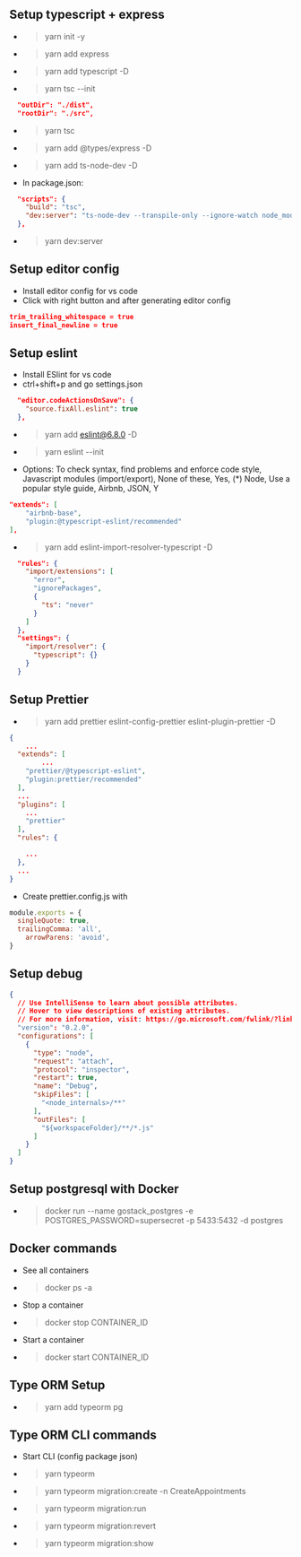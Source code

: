 ## Setup typescript + express
- > yarn init -y
- > yarn add express
- > yarn add typescript -D
- > yarn tsc --init
```json
  "outDir": "./dist",
  "rootDir": "./src",
```
- > yarn tsc
- > yarn add @types/express -D
- > yarn add ts-node-dev -D
- In package.json:
```json
  "scripts": {
    "build": "tsc",
    "dev:server": "ts-node-dev --transpile-only --ignore-watch node_modules src/server.ts"
  },
```
- > yarn dev:server

## Setup editor config
- Install editor config for vs code
- Click with right button and after generating editor config
```json
trim_trailing_whitespace = true
insert_final_newline = true
```

## Setup eslint
- Install ESlint for vs code
- ctrl+shift+p and go settings.json
```json
  "editor.codeActionsOnSave": {
    "source.fixAll.eslint": true
  },
```
- > yarn add eslint@6.8.0 -D
- > yarn eslint --init
- Options: To check syntax, find problems and enforce code style, Javascript modules (import/export), None of these, Yes, (*) Node, Use a popular style guide, Airbnb, JSON, Y
```json
"extends": [
    "airbnb-base",
    "plugin:@typescript-eslint/recommended"
],
```
- > yarn add eslint-import-resolver-typescript -D
```json
  "rules": {
    "import/extensions": [
      "error",
      "ignorePackages",
      {
        "ts": "never"
      }
    ]
  },
  "settings": {
    "import/resolver": {
      "typescript": {}
    }
  }
```

## Setup Prettier
- > yarn add prettier eslint-config-prettier eslint-plugin-prettier -D
```json
{
	...
  "extends": [
		...
    "prettier/@typescript-eslint",
    "plugin:prettier/recommended"
  ],
  ...
  "plugins": [
    ...
    "prettier"
  ],
  "rules": {

    ...
  },
  ...
}
```
- Create prettier.config.js with
```js
module.exports = {
  singleQuote: true,
  trailingComma: 'all',
	arrowParens: 'avoid',
}
```

## Setup debug
```json
{
  // Use IntelliSense to learn about possible attributes.
  // Hover to view descriptions of existing attributes.
  // For more information, visit: https://go.microsoft.com/fwlink/?linkid=830387
  "version": "0.2.0",
  "configurations": [
    {
      "type": "node",
      "request": "attach",
      "protocol": "inspector",
      "restart": true,
      "name": "Debug",
      "skipFiles": [
        "<node_internals>/**"
      ],
      "outFiles": [
        "${workspaceFolder}/**/*.js"
      ]
    }
  ]
}
```

## Setup postgresql with Docker
- > docker run --name gostack_postgres -e POSTGRES_PASSWORD=supersecret -p 5433:5432 -d
postgres

## Docker commands
- See all containers
- > docker ps -a
- Stop a container
- > docker stop CONTAINER_ID
- Start a container
- > docker start CONTAINER_ID

## Type ORM Setup
- > yarn add typeorm pg

## Type ORM CLI commands
- Start CLI (config package json)
- > yarn typeorm
- > yarn typeorm migration:create -n CreateAppointments
- > yarn typeorm migration:run
- > yarn typeorm migration:revert
- > yarn typeorm migration:show

